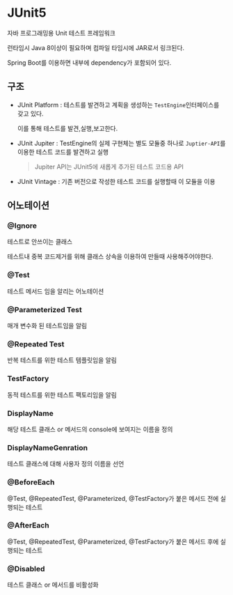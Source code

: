 # JUnit5

자바 프로그래밍용 Unit 테스트 프레임워크

런타임시 Java 8이상이 필요하며 컴파일 타임시에 JAR로서 링크된다.

Spring Boot를 이용하면 내부에 dependency가 포함되어 있다.

## 구조

- JUnit Platform : 테스트를 발견하고 계획을 생성하는 `TestEngine`인터페이스를 갖고 있다.

  이를 통해 테스트를 발견,실행,보고한다.

- JUnit Jupiter : TestEngine의 실제 구현체는 별도 모듈중 하나로 `Juptier-API`를 이용한 테스트 코드를 발견하고 실행

  > Jupiter API는 JUnit5에 새롭게 추가된 테스트 코드용 API

- JUnit Vintage : 기존 버전으로 작성한 테스트 코드를 실행할때 이 모듈을 이용

## 어노테이션

### @Ignore

테스트로 안쓰이는 클래스

테스트내 중복 코드제거를 위해 클래스 상속을 이용하여 만들때 사용해주어야한다.

### @Test

테스트 메서드 임을 알리는 어노테이션

### @Parameterized Test

매개 변수화 된 테스트임을 알림

### @Repeated Test

반복 테스트를 위한 테스트 템플릿임을 알림

### TestFactory

동적 테스트를 위한 테스트 팩토리임을 알림

### DisplayName

해당 테스트 클래스 or 메서드의 console에 보여지는 이름을 정의

### DisplayNameGenration

테스트 클래스에 대해 사용자 정의 이름을 선언

### @BeforeEach

@Test, @RepeatedTest, @Parameterized, @TestFactory가 붙은 메서드 전에 실행되는 테스트

### @AfterEach

@Test, @RepeatedTest, @Parameterized, @TestFactory가 붙은 메서드 후에 실행되는 테스트

### @Disabled

테스트 클래스 or 메서드를 비활성화
